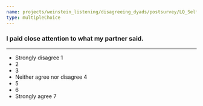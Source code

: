 ```yaml
---
name: projects/weinstein_listening/disagreeing_dyads/postsurvey/LQ_Self_2.md
type: multipleChoice
---
```


### I paid close attention to what my partner said.

---

- Strongly disagree 1
- 2
- 3
- Neither agree nor disagree 4
- 5
- 6
- Strongly agree 7
